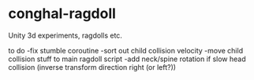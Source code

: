 conghal-ragdoll
===============

Unity 3d experiments, ragdolls etc.


to do
-fix stumble coroutine
-sort out child collision velocity
-move child collision stuff to main ragdoll script
-add neck/spine rotation if slow head collision 
(inverse transform direction right (or left?))
